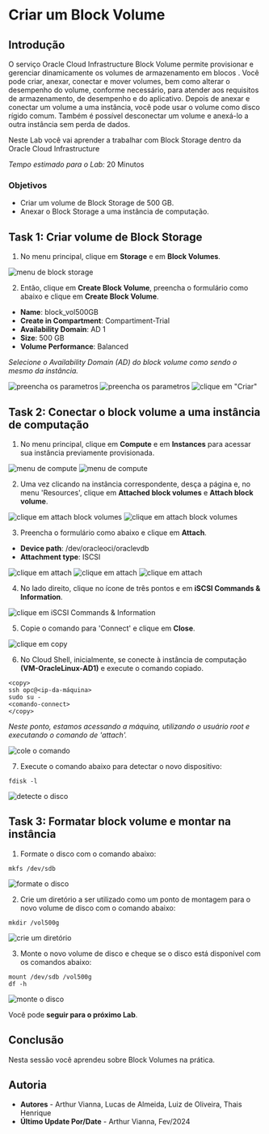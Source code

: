 # Criar um Block Volume

## Introdução

O serviço Oracle Cloud Infrastructure Block Volume permite provisionar e gerenciar dinamicamente os volumes de armazenamento em blocos . Você pode criar, anexar, conectar e mover volumes, bem como alterar o desempenho do volume, conforme necessário, para atender aos requisitos de armazenamento, de desempenho e do aplicativo. Depois de anexar e conectar um volume a uma instância, você pode usar o volume como disco rígido comum. Também é possível desconectar um volume e anexá-lo a outra instância sem perda de dados.

Neste Lab você vai aprender a trabalhar com Block Storage dentro da Oracle Cloud Infrastructure

*Tempo estimado para o Lab:* 20 Minutos

### Objetivos

* Criar um volume de Block Storage de 500 GB.
* Anexar o Block Storage a uma instância de computação.

## Task 1: Criar volume de Block Storage

1.	No menu principal, clique em **Storage** e em **Block Volumes**.

![menu de block storage](./images/block-volume-menu-1.png)

2. Então, clique em **Create Block Volume**, preencha o formulário como abaixo e clique em **Create Block Volume**.

- **Name**: block_vol500GB
- **Create in Compartment**: Compartiment-Trial
- **Availability Domain**: AD 1
- **Size**: 500 GB
- **Volume Performance**: Balanced

*Selecione o Availability Domain (AD) do block volume como sendo o mesmo da instância.*

![preencha os parametros](./images/block-volume-config-2.png)
![preencha os parametros](./images/block-volume-config-3.png)
![clique em "Criar"](./images/block-volume-create-3.png)

## Task 2: Conectar o block volume a uma instância de computação

1.	No menu principal, clique em **Compute** e em **Instances** para acessar sua instância previamente provisionada.

![menu de compute](./images/block-volume-compute-4.png)
![menu de compute](./images/block-volume-compute-5.png)

2. Uma vez clicando na instância correspondente, desça a página e, no menu 'Resources', clique em **Attached block volumes** e **Attach block volume**.

![clique em attach block volumes](./images/block-volume-attach-5.png)
![clique em attach block volumes](./images/block-volume-attach-6.png)

3. Preencha o formulário como abaixo e clique em **Attach**.

- **Device path**: /dev/oracleoci/oraclevdb
- **Attachment type**: ISCSI

![clique em attach](./images/block-volume-attach-config-6.png)
![clique em attach](./images/block-volume-attach-config-7.png)
![clique em attach](./images/block-volume-attach-config-8.png)

4. No lado direito, clique no ícone de três pontos e em **iSCSI Commands & Information**.

![clique em iSCSI Commands & Information](./images/block-volume-iscsi-7.png)

5. Copie o comando para 'Connect' e clique em **Close**.

![clique em copy](./images/block-volume-iscsi-copy-8.png)

6. No Cloud Shell, inicialmente, se conecte à instância de computação **(VM-OracleLinux-AD1)** e execute o comando copiado.

``` shell
<copy>
ssh opc@<ip-da-máquina>
sudo su -
<comando-connect>
</copy>
```

*Neste ponto, estamos acessando a máquina, utilizando o usuário root e executando o comando de 'attach'.*

![cole o comando](./images/block-volume-iscsi-paste-9.png)

7. Execute o comando abaixo para detectar o novo dispositivo:

``` shell
fdisk -l
```

![detecte o disco](./images/block-volume-detect-10.png)

## Task 3: Formatar block volume e montar na instância

1. Formate o disco com o comando abaixo:

``` shell
mkfs /dev/sdb
```

![formate o disco](./images/block-volume-format-11.png)

2. Crie um diretório a ser utilizado como um ponto de montagem para o novo volume de disco com o comando abaixo:

``` shell
mkdir /vol500g
```

![crie um diretório](./images/block-volume-folder-12.png)

3. Monte o novo volume de disco e cheque se o disco está disponível com os comandos abaixo:

``` shell
mount /dev/sdb /vol500g
df -h
```

![monte o disco](./images/block-volume-mount-13.png)

Você pode **seguir para o próximo Lab**.

## Conclusão

Nesta sessão você aprendeu sobre Block Volumes na prática.

## Autoria

- **Autores** - Arthur Vianna, Lucas de Almeida, Luiz de Oliveira, Thais Henrique
- **Último Update Por/Date** - Arthur Vianna, Fev/2024